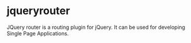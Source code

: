 # jqueryrouter
JQuery router is a routing plugin for jQuery. It can be used for developing Single Page Applications.
